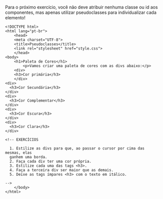 Para o próximo exercício, você não deve atribuir nenhuma classe ou id aos componentes, mas apenas utilizar pseudoclasses para individualizar cada elemento!

    <!DOCTYPE html>
    <html lang="pt-br">
        <head>
        <meta charset="UTF-8">
        <title>Pseudoclasses</title>
        <link rel="stylesheet" href="style.css">
        </head>
    <body>
        <h1>Paleta de Cores</h1>
            <p>Vamos criar uma paleta de cores com as divs abaixo:</p>
        <div>
        <h3>Cor primária</h3>
        </div>
    <div>
      <h3>Cor Secundária</h3>
    </div>
    <div>
      <h3>Cor Complementar</h3>
    </div>
    <div>
      <h3>Cor Escura</h3>
    </div>
    <div>
      <h3>Cor Clara</h3>
    </div>
    
    <!-- EXERCÍCIOS

      1. Estilize as divs para que, ao passar o cursor por cima das mesmas, elas
      ganhem uma borda.
      2. Faça cada div ter uma cor própria.
      3. Estilize cada uma das tags <h3>.
      4. Faça a terceira div ser maior que as demais.
      5. Deixe as tags ímpares <h3> com o texto em itálico.

    -->
        </body>
    </html>